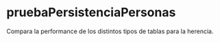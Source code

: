 # pruebaPersistenciaPersonas
Compara la performance de los distintos tipos de tablas para la herencia.
